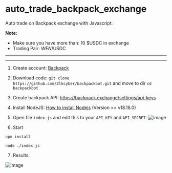 # auto_trade_backpack_exchange


Auto trade on Backpack exchange with Javascript:


**Note:**
- Make sure you have more than: 10 $USDC in exchange
- Trading Pair: $WEN/$USDC
----------------------------
 

----------------------------
1. Create account: [Backpack](https://backpack.exchange/)

2. Download code: ``` git clone https://github.com/Zlkcyber/backpackbot.git ``` and move to dir ` cd backpackbot `

3. Create backpack API: https://backpack.exchange/settings/api-keys


4. Install NodeJS: [How to install Nodejs](https://www.geeksforgeeks.org/installation-of-node-js-on-windows) (Version >= v18.16.0) 

5. Open file ```index.js``` and edit this to your ```API_KEY``` and ```API_SECRET```:
  ![image](https://github.com/solotop999/auto_trade_backpack_exchange/assets/24671262/8626616b-ba7d-4943-bd32-e8a575f3af95)


6. Start
```
npm install
```
```
node ./index.js
```

7. Results:
   
![image](https://github.com/solotop999/auto_trade_backpack_exchange/assets/24671262/f22c04ed-df0e-4a2a-9715-e18a08ca83a4)

